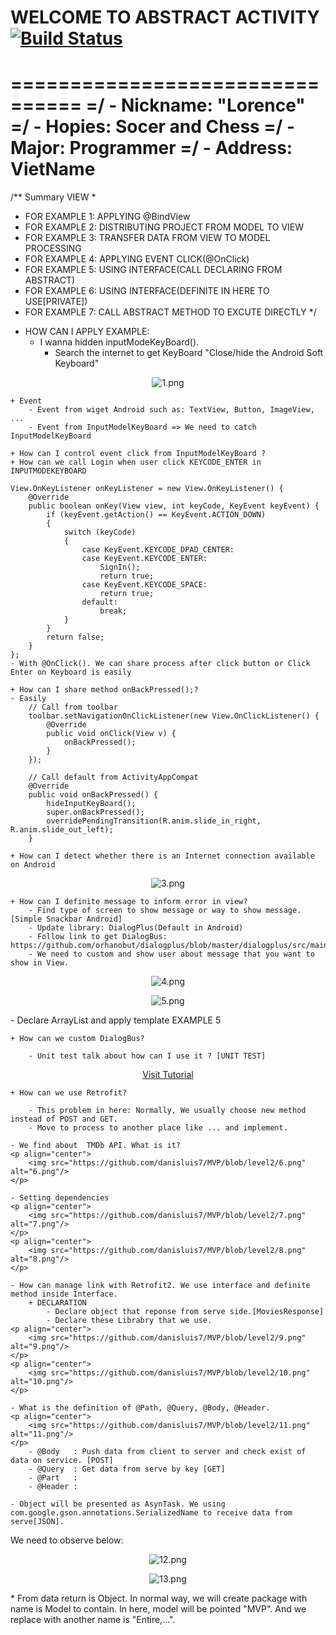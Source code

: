 # WELCOME TO ABSTRACT ACTIVITY [![Build Status](https://travis-ci.org/nomensa/jquery.hide-show.svg)](https://travis-ci.org/nomensa/jquery.hide-show.svg?branch=master)
================================
=/ - Nickname: "Lorence"
=/ - Hopies: Socer and Chess
=/ - Major: Programmer
=/ - Address: VietName
================================

/** Summary VIEW
 *
 * FOR EXAMPLE 1: APPLYING @BindView
 * FOR EXAMPLE 2: DISTRIBUTING PROJECT FROM MODEL TO VIEW
 * FOR EXAMPLE 3: TRANSFER DATA FROM VIEW TO MODEL PROCESSING
 * FOR EXAMPLE 4: APPLYING EVENT CLICK(@OnClick)
 * FOR EXAMPLE 5: USING INTERFACE(CALL DECLARING FROM ABSTRACT)
 * FOR EXAMPLE 6: USING INTERFACE(DEFINITE IN HERE TO USE[PRIVATE])
 * FOR EXAMPLE 7: CALL ABSTRACT METHOD TO EXCUTE DIRECTLY 
 */

- HOW CAN I APPLY EXAMPLE:
	+ I wanna hidden inputModeKeyBoard().
		- Search the internet to get KeyBoard "Close/hide the Android Soft Keyboard"
<p align="center">
	<img src="https://github.com/danisluis7/MVP/blob/level2/1.png" alt="1.png"/>
</p> 

	+ Event
		- Event from wiget Android such as: TextView, Button, ImageView, ...
		- Event from InputModelKeyBoard => We need to catch InputModelKeyBoard

	+ How can I control event click from InputModelKeyBoard ?
	+ How can we call Login when user click KEYCODE_ENTER in INPUTMODEKEYBOARD
	
	View.OnKeyListener onKeyListener = new View.OnKeyListener() {
        @Override
        public boolean onKey(View view, int keyCode, KeyEvent keyEvent) {
            if (keyEvent.getAction() == KeyEvent.ACTION_DOWN)
            {
                switch (keyCode)
                {
                    case KeyEvent.KEYCODE_DPAD_CENTER:
                    case KeyEvent.KEYCODE_ENTER:
                        SignIn();
                        return true;
                    case KeyEvent.KEYCODE_SPACE:
                        return true;
                    default:
                        break;
                }
            }
            return false;
        }
    };
	- With @OnClick(). We can share process after click button or Click Enter on Keyboard is easily

	+ How can I share method onBackPressed();?
	- Easily
		// Call from toolbar
		toolbar.setNavigationOnClickListener(new View.OnClickListener() {
            @Override
            public void onClick(View v) {
                onBackPressed();
            }
        });

		// Call default from ActivityAppCompat
		@Override
		public void onBackPressed() {
			hideInputKeyBoard();
			super.onBackPressed();
			overridePendingTransition(R.anim.slide_in_right, R.anim.slide_out_left);
		}

	+ How can I detect whether there is an Internet connection available on Android
<p align="center">
	<img src="https://github.com/danisluis7/MVP/blob/level2/3.png" alt="3.png"/>
</p> 

	+ How can I definite message to inform error in view?
		- Find type of screen to show message or way to show message. [Simple Snackbar Android]
		- Update library: DialogPlus(Default in Android)
		- Follow link to get DialogBus: https://github.com/orhanobut/dialogplus/blob/master/dialogplus/src/main/java/com/orhanobut/dialogplus/DialogPlus.java
		- We need to custom and show user about message that you want to show in View.
<p align="center">
	<img src="https://github.com/danisluis7/MVP/blob/level2/4.png" alt="4.png"/>
</p>
<p align="center">
	<img src="https://github.com/danisluis7/MVP/blob/level2/5.png" alt="5.png"/>
</p>
		- Declare ArrayList<String> and apply template EXAMPLE 5

	+ How can we custom DialogBus?

		- Unit test talk about how can I use it ? [UNIT TEST]

<p align="center">
	  <a href="https://raw.githubusercontent.com/danisluis7/MVP/level2/app/src/tutorial/DialogPlusTest.java" target="_blank">Visit Tutorial</a> 
</p>

	+ How can we use Retrofit?
	
		- This problem in here: Normally, We usually choose new method instead of POST and GET.
		- Move to process to another place like ... and implement.

	- We find about  TMDb API. What is it?
	<p align="center">
		<img src="https://github.com/danisluis7/MVP/blob/level2/6.png" alt="6.png"/>
	</p>

	- Setting dependencies
	<p align="center">
		<img src="https://github.com/danisluis7/MVP/blob/level2/7.png" alt="7.png"/>
	</p>
	<p align="center">
		<img src="https://github.com/danisluis7/MVP/blob/level2/8.png" alt="8.png"/>
	</p>

	- How can manage link with Retrofit2. We use interface and definite method inside Interface. 
		+ DECLARATION
			- Declare object that reponse from serve side.[MoviesResponse]
			- Declare these Librabry that we use.
	<p align="center">
		<img src="https://github.com/danisluis7/MVP/blob/level2/9.png" alt="9.png"/>
	</p>
	<p align="center">
		<img src="https://github.com/danisluis7/MVP/blob/level2/10.png" alt="10.png"/>
	</p>
	
	- What is the definition of @Path, @Query, @Body, @Header.
	<p align="center">
		<img src="https://github.com/danisluis7/MVP/blob/level2/11.png" alt="11.png"/>
	</p>
		- @Body   : Push data from client to server and check exist of data on service. [POST]
		- @Query  : Get data from serve by key [GET]
		- @Part   : 
		- @Header :

	- Object will be presented as AsynTask. We using com.google.gson.annotations.SerializedName to receive data from serve[JSON].
We need to observe below:
	<p align="center">
		<img src="https://github.com/danisluis7/MVP/blob/level2/12.png" alt="12.png"/>
	</p>
	<p align="center">
		<img src="https://github.com/danisluis7/MVP/blob/level2/13.png" alt="13.png"/>
	</p>
	* From data return is Object. In normal way, we will create package with name is Model to contain. In here, model will be pointed "MVP". And we replace with another name is "Entire,...".

		


		


	


	


		

